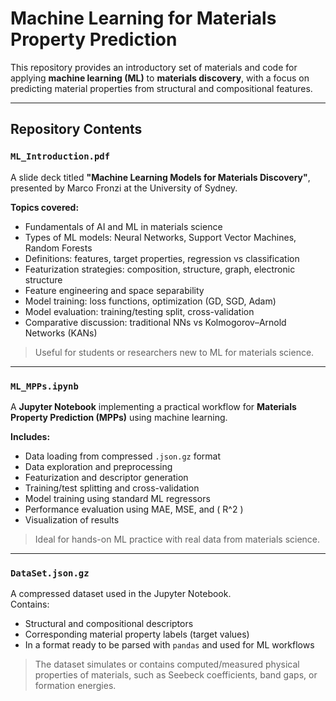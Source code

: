 #  Machine Learning for Materials Property Prediction

This repository provides an introductory set of materials and code for applying **machine learning (ML)** to **materials discovery**, with a focus on predicting material properties from structural and compositional features.

---

##  Repository Contents

### `ML_Introduction.pdf`

A slide deck titled **"Machine Learning Models for Materials Discovery"**, presented by Marco Fronzi at the University of Sydney.

**Topics covered:**
- Fundamentals of AI and ML in materials science
- Types of ML models: Neural Networks, Support Vector Machines, Random Forests
- Definitions: features, target properties, regression vs classification
- Featurization strategies: composition, structure, graph, electronic structure
- Feature engineering and space separability
- Model training: loss functions, optimization (GD, SGD, Adam)
- Model evaluation: training/testing split, cross-validation
- Comparative discussion: traditional NNs vs Kolmogorov–Arnold Networks (KANs)

>  Useful for students or researchers new to ML for materials science.

---

### `ML_MPPs.ipynb`

A **Jupyter Notebook** implementing a practical workflow for **Materials Property Prediction (MPPs)** using machine learning.

**Includes:**
- Data loading from compressed `.json.gz` format
- Data exploration and preprocessing
- Featurization and descriptor generation
- Training/test splitting and cross-validation
- Model training using standard ML regressors
- Performance evaluation using MAE, MSE, and \( R^2 \)
- Visualization of results

>  Ideal for hands-on ML practice with real data from materials science.

---

### `DataSet.json.gz`

A compressed dataset used in the Jupyter Notebook.  
Contains:
- Structural and compositional descriptors
- Corresponding material property labels (target values)
- In a format ready to be parsed with `pandas` and used for ML workflows

>  The dataset simulates or contains computed/measured physical properties of materials, such as Seebeck coefficients, band gaps, or formation energies.


